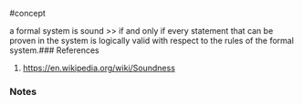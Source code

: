 #concept

a formal system is sound >> if and only if every statement that can be proven in the system is logically valid with respect to the rules of the formal system.### References
1. https://en.wikipedia.org/wiki/Soundness

### Notes




